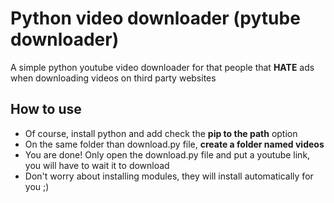 # Python video downloader (pytube downloader)
A simple python youtube video downloader for that people that **HATE** ads when downloading videos on third party websites
## How to use
* Of course, install python and add check the **pip to the path** option
* On the same folder than download.py file, **create a folder named videos**
* You are done! Only open the download.py file and put a youtube link, you will have to wait it to download
* Don't worry about installing modules, they will install automatically for you ;)
